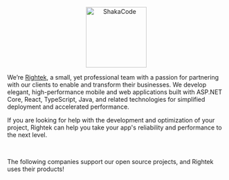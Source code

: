<p align="center">
  <img alt="ShakaCode" src="https://avatars.githubusercontent.com/u/51435232" width="140px">
</p>

We’re [Rightek](http://rightek.ir), a small, yet professional team with a passion for partnering with our clients to enable and transform their businesses. We develop elegant, high-performance mobile and web applications built with ASP.NET Core, React, TypeScript, Java, and related technologies for simplified deployment and accelerated performance.

If you are looking for help with the development and optimization of your project, Rightek can help you take your app's reliability and performance to the next level.

<br />

The following companies support our open source projects, and Rightek uses their products!
